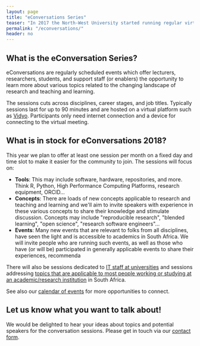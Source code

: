 ```yaml
---
layout: page
title: "eConversations Series"
teaser: "In 2017 the North-West University started running regular virtual conversation opportunities where topics relevant to today's teaching and learning and research environments were discussed with experts from all over the world. As part of <em>RCCP II</em> we would like to open these conversations up to all South African institutions."
permalink: "/econversations/"
header: no
---
```


## What is the eConversation Series?

eConversations are regularly scheduled events which offer lecturers, researchers, students, and support staff (or enablers) the opportunity to 
learn more about various topics related to the changing landscape of research and teaching and learning. 

The sessions cuts across disciplines, career stages, and job titles. Typically sessions last 
for up to 90 minutes and are hosted on a virtual platform such as 
[Vidyo](https://www.tenet.ac.za/services/vidyo). Participants only need internet connection
and a device for connecting to the virtual meeting.

## What is in stock for eConversations 2018?

This year we plan to offer at least one session per month on a fixed day and time slot to make
it easier for the community to join. The sessions will focus on:

- **Tools**: This may include software, hardware, repositories, and more. 
Think R, Python, High Performance Computing Platforms, research equipment, ORCID...
- **Concepts**: There are loads of new concepts applicable to research and teaching 
and learning and we'll aim to invite speakers with experience in these various concepts 
to share their knowledge and stimulate discussion. Concepts may include "reproducible research", 
"blended learning", "open science", "research software engineers"...
- **Events**: Many new events that are relevant to folks from all disciplines, have seen the light and is accessible to academics in South Africa. We will invite people who are running such events, as well 
as those who have (or will be) participated in generally applicable events to share their experiences,
recommenda

There will also be sessions dedicated to [IT staff at universities](https://tenet-rccpii.github.io/rccpii-2018/econversations/it/) and sessions addressing [topics that are applicable to most people working or studying at an academic/research institution](https://tenet-rccpii.github.io/rccpii-2018/econversations/general/) in South Africa.

See also our [calendar of events](https://calendar.google.com/calendar/embed?src=beg31jqblfp9bb2sd8eba2fpgs%40group.calendar.google.com&ctz=Africa%2FJohannesburg)
 for more opportunities to connect.

## Let us know what you want to talk about!

We would be delighted to hear your ideas about topics and potential speakers for the conversation sessions. 
Please get in touch via our [contact form](https://docs.google.com/forms/d/e/1FAIpQLScYQU2FSqHBsSOouSkZgS2Qmin2BGF7VIpXg1aSye55XF2VqQ/viewform?usp=sf_link).

